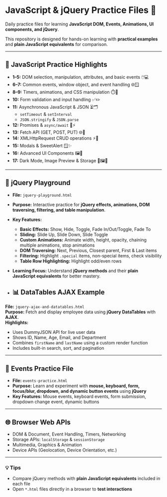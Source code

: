 # JavaScript & jQuery Practice Files 📁

Daily practice files for learning **JavaScript DOM, Events, Animations, UI components, and jQuery**.  

This repository is designed for hands-on learning with **practical examples** and **plain JavaScript equivalents** for comparison.  

---

## 📝 JavaScript Practice Highlights

- **1–5:** DOM selection, manipulation, attributes, and basic events 🖱️💻  
- **6–7:** Common events, window object, and event handling 🌐🪟  
- **8–9:** Timers, animations, and CSS manipulation ⏱️🎨  
- **10:** Form validation and input handling ✅✏️  
- **11:** Asynchronous JavaScript & JSON ⏳🗂️  
  - `setTimeout` & `setInterval`  
  - `JSON.stringify` & `JSON.parse`  
- **12:** Promises & `async/await` 🔄⚡  
- **13:** Fetch API (GET, POST, PUT) 🌐📡  
- **14:** XMLHttpRequest CRUD operations ⚡📂  
- **15:** Modals & SweetAlert 🪟✨  
- **16:** Advanced UI Components 🖼️📑  
- **17:** Dark Mode, Image Preview & Storage 🌙🖼️💾  

---

## 🚀 jQuery Playground 

- **File:** `jquery-playground.html`  
- **Purpose:** Interactive practice for **jQuery effects, animations, DOM traversing, filtering, and table manipulation**.  
- **Key Features:**
  - **Basic Effects:** Show, Hide, Toggle, Fade In/Out/Toggle, Fade To  
  - **Sliding:** Slide Up, Slide Down, Slide Toggle  
  - **Custom Animations:** Animate width, height, opacity, chaining multiple animations, stop animations  
  - **DOM Traversing:** Next, Previous, Closest parent, First & Last items  
  - **Filtering:** Highlight `.special` items, non-special items, check visibility  
  - **Table Row Highlighting:** Highlight odd/even rows  
- **Learning Focus:** Understand **jQuery methods** and their **plain JavaScript equivalents** for better mastery.

- ## 📊 DataTables AJAX Example  
**File:** `jquery-ajax-and-datatables.html`  
**Purpose:** Fetch and display employee data using **jQuery DataTables** with **AJAX**.  
**Highlights:**  
- Uses DummyJSON API for live user data  
- Shows ID, Name, Age, Email, and Department  
- Combines `firstName` and `lastName` using a custom render function  
- Includes built-in search, sort, and pagination  
 

---



## 📂 Events Practice File

- **File:** `events-practice.html`  
- **Purpose:** Learn and experiment with **mouse, keyboard, form, focus/blur, dropdown, and dynamic button events** using **jQuery**  
- **Key Features:** Mouse events, keyboard events, form submission, dropdown change event, dynamic buttons  

---

## 🌐 Browser Web APIs

- DOM & Document, Event Handling, Timers, Networking  
- Storage APIs: `localStorage` & `sessionStorage`  
- Multimedia, Graphics & Animation  
- Device APIs (Geolocation, Device Orientation, etc.)  

---

### 💡 Tips

- Compare jQuery methods with **plain JavaScript equivalents** included in each file  
- Open `*.html` files directly in a browser to **test interactions**  
